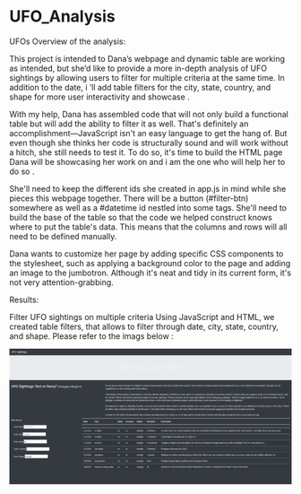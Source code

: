 # UFO_Analysis


UFOs
Overview of the analysis:

This project is intended to Dana’s webpage and dynamic table are working as intended, but she’d like to provide a more in-depth analysis of UFO sightings by allowing users to filter for multiple criteria at the same time. In addition to the date, i ’ll add table filters for the city, state, country, and shape for more user interactivity and showcase .

With my help, Dana has assembled code that will not only build a functional table but will add the ability to filter it as well. That's definitely an accomplishment—JavaScript isn't an easy language to get the hang of. But even though she thinks her code is structurally sound and will work without a hitch, she still needs to test it. To do so, it's time to build the HTML page Dana will be showcasing her work on and i am the one who will help her to do so .

She'll need to keep the different ids she created in app.js in mind while she pieces this webpage together. There will be a button (#filter-btn) somewhere as well as a #datetime id nestled into some tags. She'll need to build the base of the table so that the code we helped construct knows where to put the table's data. This means that the columns and rows will all need to be defined manually.

Dana wants to customize her page by adding specific CSS components to the stylesheet, such as applying a background color to the page and adding an image to the jumbotron. Although it's neat and tidy in its current form, it's not very attention-grabbing.

Results:

Filter UFO sightings on multiple criteria Using JavaScript and HTML, we created table filters, that allows to filter through date, city, state, country, and shape. Please refer to the imags below :

![](https://github.com/Marwan-Takrouri/UFO_Analysis/blob/main/static/Images/filter%20state%20ca.png)
![]()
![]()
![]()
